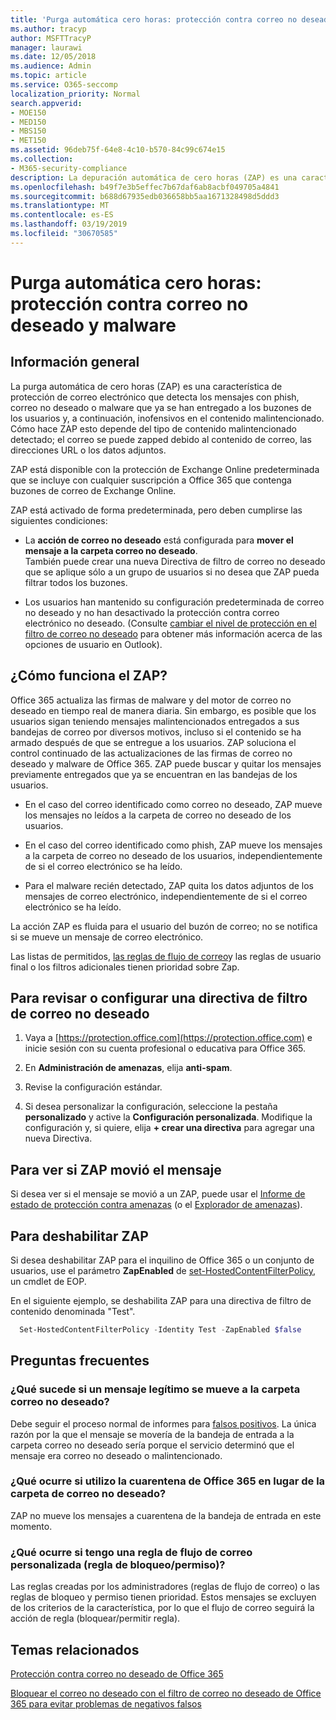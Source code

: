 ```yaml
---
title: 'Purga automática cero horas: protección contra correo no deseado y malware'
ms.author: tracyp
author: MSFTTracyP
manager: laurawi
ms.date: 12/05/2018
ms.audience: Admin
ms.topic: article
ms.service: O365-seccomp
localization_priority: Normal
search.appverid:
- MOE150
- MED150
- MBS150
- MET150
ms.assetid: 96deb75f-64e8-4c10-b570-84c99c674e15
ms.collection:
- M365-security-compliance
description: La depuración automática de cero horas (ZAP) es una característica de protección de correo electrónico que detecta los mensajes con correo no deseado o malware que ya se han entregado a los buzones de los usuarios y, a continuación, inofensivos en el contenido malintencionado. Cómo hace ZAP esto depende del tipo de contenido malintencionado detectado.
ms.openlocfilehash: b49f7e3b5effec7b67daf6ab8acbf049705a4841
ms.sourcegitcommit: b688d67935edb036658bb5aa1671328498d5ddd3
ms.translationtype: MT
ms.contentlocale: es-ES
ms.lasthandoff: 03/19/2019
ms.locfileid: "30670585"
---
```

# <a name="zero-hour-auto-purge---protection-against-spam-and-malware"></a>Purga automática cero horas: protección contra correo no deseado y malware

## <a name="overview"></a>Información general

La purga automática de cero horas (ZAP) es una característica de protección de correo electrónico que detecta los mensajes con phish, correo no deseado o malware que ya se han entregado a los buzones de los usuarios y, a continuación, inofensivos en el contenido malintencionado. Cómo hace ZAP esto depende del tipo de contenido malintencionado detectado; el correo se puede zapped debido al contenido de correo, las direcciones URL o los datos adjuntos.
  
ZAP está disponible con la protección de Exchange Online predeterminada que se incluye con cualquier suscripción a Office 365 que contenga buzones de correo de Exchange Online.

ZAP está activado de forma predeterminada, pero deben cumplirse las siguientes condiciones:
  
- La **acción de correo no deseado** está configurada para **mover el mensaje a la carpeta correo no deseado**. <br/>También puede crear una nueva Directiva de filtro de correo no deseado que se aplique sólo a un grupo de usuarios si no desea que ZAP pueda filtrar todos los buzones.

- Los usuarios han mantenido su configuración predeterminada de correo no deseado y no han desactivado la protección contra correo electrónico no deseado. (Consulte [cambiar el nivel de protección en el filtro de correo no deseado](https://support.office.com/article/change-the-level-of-protection-in-the-junk-email-filter-e89c12d8-9d61-4320-8c57-d982c8d52f6b) para obtener más información acerca de las opciones de usuario en Outlook). 
  
## <a name="how-does-zap-work"></a>¿Cómo funciona el ZAP?

Office 365 actualiza las firmas de malware y del motor de correo no deseado en tiempo real de manera diaria. Sin embargo, es posible que los usuarios sigan teniendo mensajes malintencionados entregados a sus bandejas de correo por diversos motivos, incluso si el contenido se ha armado después de que se entregue a los usuarios. ZAP soluciona el control continuado de las actualizaciones de las firmas de correo no deseado y malware de Office 365. ZAP puede buscar y quitar los mensajes previamente entregados que ya se encuentran en las bandejas de los usuarios. 

- En el caso del correo identificado como correo no deseado, ZAP mueve los mensajes no leídos a la carpeta de correo no deseado de los usuarios. 

- En el caso del correo identificado como phish, ZAP mueve los mensajes a la carpeta de correo no deseado de los usuarios, independientemente de si el correo electrónico se ha leído.

- Para el malware recién detectado, ZAP quita los datos adjuntos de los mensajes de correo electrónico, independientemente de si el correo electrónico se ha leído. 
  
La acción ZAP es fluida para el usuario del buzón de correo; no se notifica si se mueve un mensaje de correo electrónico.
  
Las listas de permitidos, [las reglas de flujo de correo](https://go.microsoft.com/fwlink/p/?LinkId=722755)y las reglas de usuario final o los filtros adicionales tienen prioridad sobre Zap.
  
## <a name="to-review-or-set-up-a-spam-filter-policy"></a>Para revisar o configurar una directiva de filtro de correo no deseado
  
1. Vaya a [https://protection.office.com](https://protection.office.com) e inicie sesión con su cuenta profesional o educativa para Office 365.

2. En **Administración de amenazas**, elija **anti-spam**.

3. Revise la configuración estándar. 

4. Si desea personalizar la configuración, seleccione la pestaña **personalizado** y active la **Configuración personalizada**. Modifique la configuración y, si quiere, elija **+ crear una directiva** para agregar una nueva Directiva. 
    
## <a name="to-see-if-zap-moved-your-message"></a>Para ver si ZAP movió el mensaje

Si desea ver si el mensaje se movió a un ZAP, puede usar el [Informe de estado de protección contra amenazas](view-email-security-reports.md#threat-protection-status-report) (o el [Explorador de amenazas](use-explorer-in-security-and-compliance.md)).
    
## <a name="to-disable-zap"></a>Para deshabilitar ZAP
  
Si desea deshabilitar ZAP para el inquilino de Office 365 o un conjunto de usuarios, use el parámetro **ZapEnabled** de [set-HostedContentFilterPolicy](https://go.microsoft.com/fwlink/p/?LinkId=722758), un cmdlet de EOP.
    
En el siguiente ejemplo, se deshabilita ZAP para una directiva de filtro de contenido denominada "Test".
    
```Powershell
  Set-HostedContentFilterPolicy -Identity Test -ZapEnabled $false
```

## <a name="faq"></a>Preguntas frecuentes

### <a name="what-happens-if-a-legitimate-message-is-moved-to-the-junk-mail-folder"></a>¿Qué sucede si un mensaje legítimo se mueve a la carpeta correo no deseado?
  
Debe seguir el proceso normal de informes para [falsos positivos](prevent-email-from-being-marked-as-spam.md). La única razón por la que el mensaje se movería de la bandeja de entrada a la carpeta correo no deseado sería porque el servicio determinó que el mensaje era correo no deseado o malintencionado.
  
### <a name="what-if-i-use-the-office-365-quarantine-instead-of-the-junk-mail-folder"></a>¿Qué ocurre si utilizo la cuarentena de Office 365 en lugar de la carpeta de correo no deseado?
  
ZAP no mueve los mensajes a cuarentena de la bandeja de entrada en este momento.
  
### <a name="what-if-i-have-a-custom-mail-flow-rule-block-allow-rule"></a>¿Qué ocurre si tengo una regla de flujo de correo personalizada (regla de bloqueo/permiso)?
  
Las reglas creadas por los administradores (reglas de flujo de correo) o las reglas de bloqueo y permiso tienen prioridad. Estos mensajes se excluyen de los criterios de la característica, por lo que el flujo de correo seguirá la acción de regla (bloquear/permitir regla).
  
## <a name="related-topics"></a>Temas relacionados

[Protección contra correo no deseado de Office 365](anti-spam-protection.md)
  
[Bloquear el correo no deseado con el filtro de correo no deseado de Office 365 para evitar problemas de negativos falsos](reduce-spam-email.md)
  

